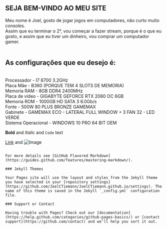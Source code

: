 ## SEJA BEM-VINDO AO MEU SITE

Meu nome é Joel, gosto de jogar jogos em computadores, não curto muito consoles.<br>
Assim que eu terminar o 2°, vou começar a fazer stream, porque é o que eu gosto, e assim que eu tiver um dinheiro, vou comprar um computador gamer.<br><br>
<h2>As configurações que eu desejo é:</h2><br>
Processador - I7 8700 3.2GHz<br>
Placa Mãe - B360 (PORQUE TEM 4 SLOTS DE MEMORIA)<br>
Memoria RAM - 8GB DDR4 2400MHz<br>
Placa de vídeo - GIGABYTE GEFORCE RTX 2060 OC 6GB<br>
Memoria ROM - 1000GB HD SATA 3 6.0Gb/s<br>
Fonte - 500W 80 PLUS BRONZE GAMEMAX<br>
Gabinete - GAMEMAX ECO - LATERAL FULL WINDOW + 3 FAN 32 - LED VERDE<br>
Sistema Operacional - WINDOWS 10 PRO 64 BIT OEM<br>

**Bold** and _Italic_ and `Code` text

[Link](url) and ![Image](src)
```

For more details see [GitHub Flavored Markdown](https://guides.github.com/features/mastering-markdown/).

### Jekyll Themes

Your Pages site will use the layout and styles from the Jekyll theme you have selected in your [repository settings](https://github.com/JoelCTiemann/JoelCTiemann.github.io/settings). The name of this theme is saved in the Jekyll `_config.yml` configuration file.

### Support or Contact

Having trouble with Pages? Check out our [documentation](https://help.github.com/categories/github-pages-basics/) or [contact support](https://github.com/contact) and we’ll help you sort it out.
